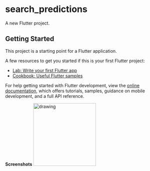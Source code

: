 # search_predictions

A new Flutter project.

## Getting Started

This project is a starting point for a Flutter application.

A few resources to get you started if this is your first Flutter project:

- [Lab: Write your first Flutter app](https://docs.flutter.dev/get-started/codelab)
- [Cookbook: Useful Flutter samples](https://docs.flutter.dev/cookbook)

For help getting started with Flutter development, view the
[online documentation](https://docs.flutter.dev/), which offers tutorials,
samples, guidance on mobile development, and a full API reference.

**Screenshots**
<img src="https://github.com/karabomatabane/search_predictions/assets/83251573/c33d0768-7ec9-4bfd-90e7-40377200b1b0" alt="drawing" width="200"/>


